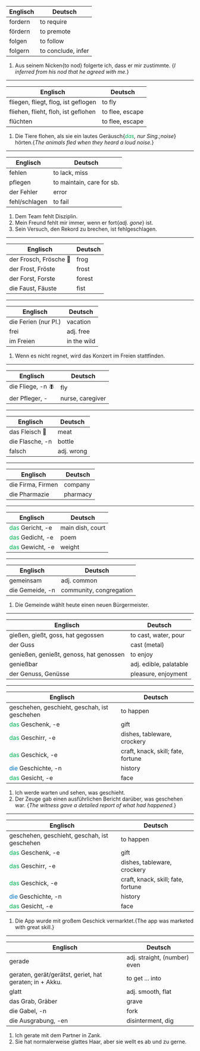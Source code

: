 
| Englisch | Deutsch            |
| -------- | ------------------ |
| fordern  | to require         |
| fördern  | to premote         |
| folgen   | to follow          |
| folgern  | to conclude, infer |

1. Aus seinem Nicken{to nod} folgerte ich, dass er mir zustimmte. {*I inferred from his nod that he agreed with me.*}

______

| Englisch                            | Deutsch         |
| ----------------------------------- | --------------- |
| fliegen, fliegt, flog, ist geflogen | to fly          |
| fliehen, flieht, floh, ist geflohen | to flee, escape |
| flüchten                            | to flee, escape |

1. Die Tiere flohen, als sie ein lautes Geräusch{*<font color="#00b050">das</font>, nur Sing.;noise*} hörten.{*The animals fled when they heard a loud noise.*}


_______

| Englisch      | Deutsch                   |
| ------------- | ------------------------- |
| fehlen        | to lack, miss             |
| pflegen       | to maintain, care for sb. |
| der Fehler    | error                     |
| fehl/schlagen | to fail                   |

1. Dem Team fehlt Disziplin.
2. Mein Freund fehlt mir immer, wenn er fort{*adj. gone*} ist.
3. Sein Versuch, den Rekord zu brechen, ist fehlgeschlagen. 


______

| Englisch               | Deutsch |
| ---------------------- | ------- |
| der Frosch, Frösche 🐸 | frog    |
| der Frost, Fröste      | frost   |
| der Forst, Forste      | forest  |
| die Faust, Fäuste      | fist    |

______

| Englisch             | Deutsch     |
| -------------------- | ----------- |
| die Ferien (nur Pl.) | vacation    |
| frei                 | adj. free   |
| im Freien            | in the wild |

1. Wenn es nicht regnet, wird das Konzert im Freien stattfinden.

_____

| Englisch          | Deutsch          |
| ----------------- | ---------------- |
| die Fliege, -n 🪰 | fly              |
| der Pfleger, -    | nurse, caregiver |

_____

| Englisch        | Deutsch    |
| --------------- | ---------- |
| das Fleisch 🥩  | meat       |
| die Flasche, -n | bottle     |
| falsch          | adj. wrong |

_______

| Englisch          | Deutsch  |
| ----------------- | -------- |
| die Firma, Firmen | company  |
| die Pharmazie     | pharmacy |

________

| Englisch                                     | Deutsch          |
| -------------------------------------------- | ---------------- |
| <font color="#00b050">das</font> Gericht, -e | main dish, court |
| <font color="#00b050">das</font> Gedicht, -e | poem             |
| <font color="#00b050">das</font> Gewicht, -e                              | weight           |
________

| Englisch        | Deutsch                 |
| --------------- | ----------------------- |
| gemeinsam       | adj. common             |
| die Gemeide, -n | community, congregation |

1. Die Gemeinde wählt heute einen neuen Bürgermeister.

_________

| Englisch                                | Deutsch                |
| --------------------------------------- | ---------------------- |
| gießen, gießt, goss, hat gegossen       | to cast, water, pour   |
| der Guss                                | cast (metal)           |
| genießen, genießt, genoss, hat genossen | to enjoy               |
| genießbar                               | adj. edible, palatable |
| der Genuss, Genüsse                     | pleasure, enjoyment    |

______________________________________________

| Englisch                                        | Deutsch                            |
| ----------------------------------------------- | ---------------------------------- |
| geschehen, geschieht, geschah, ist geschehen    | to happen                          |
| <font color="#00b050">das</font> Geschenk, -e   | gift                               |
| <font color="#00b050">das</font> Geschirr, -e   | dishes, tableware, crockery        |
| <font color="#00b050">das</font> Geschick, -e   | craft, knack, skill; fate, fortune |
| <font color="#0070c0">die</font> Geschichte, -n | history                            |
| <font color="#00b050">das</font> Gesicht, -e    | face                               |

1. Ich werde warten und sehen, was geschieht. 
2. Der Zeuge gab einen ausführlichen Bericht darüber, was geschehen war. {*The witness gave a detailed report of what had happened.*}


______________

| Englisch                                        | Deutsch                            |
| ----------------------------------------------- | ---------------------------------- |
| geschehen, geschieht, geschah, ist geschehen    | to happen                          |
| <font color="#00b050">das</font> Geschenk, -e   | gift                               |
| <font color="#00b050">das</font> Geschirr, -e   | dishes, tableware, crockery        |
| <font color="#00b050">das</font> Geschick, -e   | craft, knack, skill; fate, fortune |
| <font color="#0070c0">die</font> Geschichte, -n | history                            |
| <font color="#00b050">das</font> Gesicht, -e    | face                               |

1. Die App wurde mit großem Geschick vermarktet.{The app was marketed with great skill.}

_____________

| Englisch                                                | Deutsch                      |
| ------------------------------------------------------- | ---------------------------- |
| gerade                                                  | adj. straight, (number) even |
| geraten, gerät/gerätst, geriet, hat geraten; in + Akku. | to get ... into              |
| glatt                                                   | adj. smooth, flat            |
| das Grab, Gräber                                        | grave                        |
| die Gabel, -n                                           | fork                         |
| die Ausgrabung, -en                                     | disinterment, dig            |

1. Ich gerate mit dem Partner in Zank.
2. Sie hat normalerweise glattes Haar, aber sie wellt es ab und zu gerne.